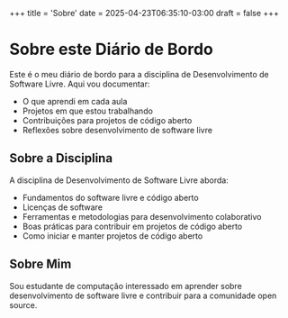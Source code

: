 +++
title = 'Sobre'
date = 2025-04-23T06:35:10-03:00
draft = false
+++

# Sobre este Diário de Bordo

Este é o meu diário de bordo para a disciplina de Desenvolvimento de Software Livre. Aqui vou documentar:

- O que aprendi em cada aula
- Projetos em que estou trabalhando
- Contribuições para projetos de código aberto
- Reflexões sobre desenvolvimento de software livre

## Sobre a Disciplina

A disciplina de Desenvolvimento de Software Livre aborda:

- Fundamentos do software livre e código aberto
- Licenças de software
- Ferramentas e metodologias para desenvolvimento colaborativo
- Boas práticas para contribuir em projetos de código aberto
- Como iniciar e manter projetos de código aberto

## Sobre Mim

Sou estudante de computação interessado em aprender sobre desenvolvimento de software livre e contribuir para a comunidade open source.
